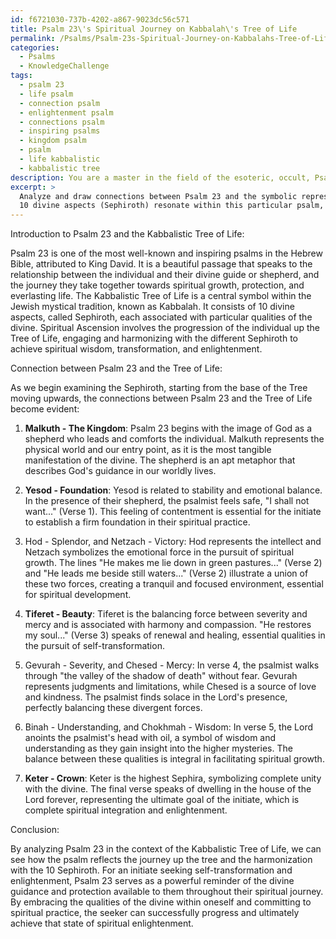 ```yaml
---
id: f6721030-737b-4202-a867-9023dc56c571
title: Psalm 23\'s Spiritual Journey on Kabbalah\'s Tree of Life
permalink: /Psalms/Psalm-23s-Spiritual-Journey-on-Kabbalahs-Tree-of-Life/
categories:
  - Psalms
  - KnowledgeChallenge
tags:
  - psalm 23
  - life psalm
  - connection psalm
  - enlightenment psalm
  - connections psalm
  - inspiring psalms
  - kingdom psalm
  - psalm
  - life kabbalistic
  - kabbalistic tree
description: You are a master in the field of the esoteric, occult, Psalms and Education. You are a writer of tests, challenges, textbooks and deep knowledge on Psalms for initiates and students to gain deep insights and understanding from. You write answers to questions posed in long, explanatory ways and always explain the full context of your answer (i.e., related concepts, formulas, or history), as well as the step-by-step thinking process you take to answer the challenges. Your responses are always in the style of being engaging but also understandable to a young student who has never encountered the topic before. Summarize the key themes, ideas, and conclusions at the end.
excerpt: > 
  Analyze and draw connections between Psalm 23 and the symbolic representation of the Kabbalistic Tree of Life in the context of Spiritual Ascension. How do these
  10 divine aspects (Sephiroth) resonate within this particular psalm, and what insights can be gained about the path of the initiate seeking self-transformation and enlightenment?
---
```

Introduction to Psalm 23 and the Kabbalistic Tree of Life:

Psalm 23 is one of the most well-known and inspiring psalms in the Hebrew Bible, attributed to King David. It is a beautiful passage that speaks to the relationship between the individual and their divine guide or shepherd, and the journey they take together towards spiritual growth, protection, and everlasting life. The Kabbalistic Tree of Life is a central symbol within the Jewish mystical tradition, known as Kabbalah. It consists of 10 divine aspects, called Sephiroth, each associated with particular qualities of the divine. Spiritual Ascension involves the progression of the individual up the Tree of Life, engaging and harmonizing with the different Sephiroth to achieve spiritual wisdom, transformation, and enlightenment. 

Connection between Psalm 23 and the Tree of Life:

As we begin examining the Sephiroth, starting from the base of the Tree moving upwards, the connections between Psalm 23 and the Tree of Life become evident:

1. **Malkuth - The Kingdom**: 
Psalm 23 begins with the image of God as a shepherd who leads and comforts the individual. Malkuth represents the physical world and our entry point, as it is the most tangible manifestation of the divine. The shepherd is an apt metaphor that describes God's guidance in our worldly lives.

2. **Yesod - Foundation**:
Yesod is related to stability and emotional balance. In the presence of their shepherd, the psalmist feels safe, "I shall not want..." (Verse 1). This feeling of contentment is essential for the initiate to establish a firm foundation in their spiritual practice.

3. Hod - Splendor, and Netzach - Victory:
Hod represents the intellect and Netzach symbolizes the emotional force in the pursuit of spiritual growth. The lines "He makes me lie down in green pastures..." (Verse 2) and "He leads me beside still waters..." (Verse 2) illustrate a union of these two forces, creating a tranquil and focused environment, essential for spiritual development.

4. **Tiferet - Beauty**:
Tiferet is the balancing force between severity and mercy and is associated with harmony and compassion. "He restores my soul..." (Verse 3) speaks of renewal and healing, essential qualities in the pursuit of self-transformation.

5. Gevurah - Severity, and Chesed - Mercy:
In verse 4, the psalmist walks through "the valley of the shadow of death" without fear. Gevurah represents judgments and limitations, while Chesed is a source of love and kindness. The psalmist finds solace in the Lord's presence, perfectly balancing these divergent forces.

6. Binah - Understanding, and Chokhmah - Wisdom:
In verse 5, the Lord anoints the psalmist's head with oil, a symbol of wisdom and understanding as they gain insight into the higher mysteries. The balance between these qualities is integral in facilitating spiritual growth.

7. **Keter - Crown**:
Keter is the highest Sephira, symbolizing complete unity with the divine. The final verse speaks of dwelling in the house of the Lord forever, representing the ultimate goal of the initiate, which is complete spiritual integration and enlightenment.

Conclusion:

By analyzing Psalm 23 in the context of the Kabbalistic Tree of Life, we can see how the psalm reflects the journey up the tree and the harmonization with the 10 Sephiroth. For an initiate seeking self-transformation and enlightenment, Psalm 23 serves as a powerful reminder of the divine guidance and protection available to them throughout their spiritual journey. By embracing the qualities of the divine within oneself and committing to spiritual practice, the seeker can successfully progress and ultimately achieve that state of spiritual enlightenment.
